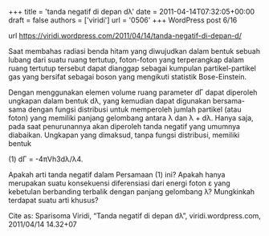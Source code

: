 +++
title = 'tanda negatif di depan dλ'
date = 2011-04-14T07:32:05+00:00
draft = false
authors = ['viridi']
url = '0506'
+++
WordPress post 6/16 <!--more-->

url https://viridi.wordpress.com/2011/04/14/tanda-negatif-di-depan-d/

Saat membahas radiasi benda hitam yang diwujudkan dalam bentuk sebuah lubang dari suatu ruang tertutup, foton-foton yang terperangkap dalam ruang tertutup tersebut dapat dianggap sebagai kumpulan partikel-partikel gas yang bersifat sebagai boson yang mengikuti statistik Bose-Einstein.

Dengan menggunakan elemen volume ruang parameter dΓ dapat diperoleh ungkapan dalam bentuk dλ, yang kemudian dapat digunakan bersama-sama dengan fungsi distribusi untuk memperoleh jumlah partikel (atau foton) yang memiliki panjang gelombang antara λ dan λ + dλ. Hanya saja, pada saat penurunannya akan diperoleh tanda negatif yang umumnya diabaikan. Ungkapan yang dimaksud, tanpa fungsi distribusi, memiliki bentuk

(1)         dΓ = -4πVh3dλ/λ4.

Apakah arti tanda negatif dalam Persamaan (1) ini? Apakah hanya merupakan suatu konsekuensi diferensiasi dari energi foton ε yang kebetulan berbanding terbalik dengan panjang gelombang λ? Mungkinkah terdapat suatu arti khusus?

Cite as: Sparisoma Viridi, “Tanda negatif di depan dλ”, viridi.wordpress.com, 2011/04/14 14.32+07

